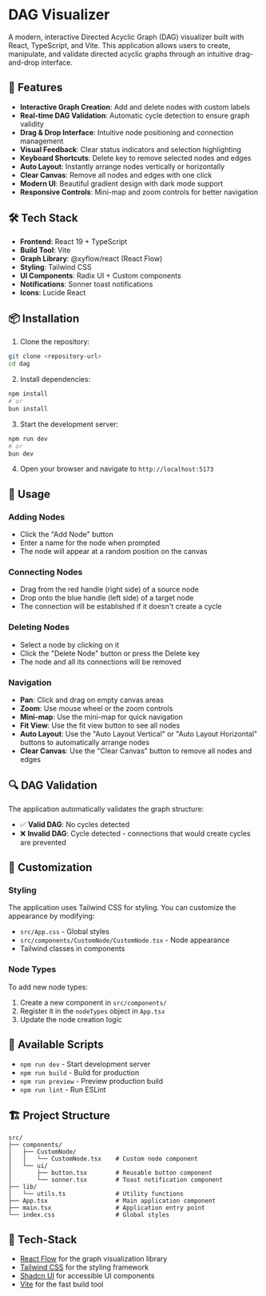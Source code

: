 # DAG Visualizer

A modern, interactive Directed Acyclic Graph (DAG) visualizer built with React, TypeScript, and Vite. This application allows users to create, manipulate, and validate directed acyclic graphs through an intuitive drag-and-drop interface.

## 🚀 Features

- **Interactive Graph Creation**: Add and delete nodes with custom labels
- **Real-time DAG Validation**: Automatic cycle detection to ensure graph validity
- **Drag & Drop Interface**: Intuitive node positioning and connection management
- **Visual Feedback**: Clear status indicators and selection highlighting
- **Keyboard Shortcuts**: Delete key to remove selected nodes and edges
- **Auto Layout**: Instantly arrange nodes vertically or horizontally
- **Clear Canvas**: Remove all nodes and edges with one click
- **Modern UI**: Beautiful gradient design with dark mode support
- **Responsive Controls**: Mini-map and zoom controls for better navigation

## 🛠️ Tech Stack

- **Frontend**: React 19 + TypeScript
- **Build Tool**: Vite
- **Graph Library**: @xyflow/react (React Flow)
- **Styling**: Tailwind CSS
- **UI Components**: Radix UI + Custom components
- **Notifications**: Sonner toast notifications
- **Icons**: Lucide React

## 📦 Installation

1. Clone the repository:

```bash
git clone <repository-url>
cd dag
```

2. Install dependencies:

```bash
npm install
# or
bun install
```

3. Start the development server:

```bash
npm run dev
# or
bun dev
```

4. Open your browser and navigate to `http://localhost:5173`

## 🎯 Usage

### Adding Nodes

- Click the "Add Node" button
- Enter a name for the node when prompted
- The node will appear at a random position on the canvas

### Connecting Nodes

- Drag from the red handle (right side) of a source node
- Drop onto the blue handle (left side) of a target node
- The connection will be established if it doesn't create a cycle

### Deleting Nodes

- Select a node by clicking on it
- Click the "Delete Node" button or press the Delete key
- The node and all its connections will be removed

### Navigation

- **Pan**: Click and drag on empty canvas areas
- **Zoom**: Use mouse wheel or the zoom controls
- **Mini-map**: Use the mini-map for quick navigation
- **Fit View**: Use the fit view button to see all nodes
- **Auto Layout**: Use the "Auto Layout Vertical" or "Auto Layout Horizontal" buttons to automatically arrange nodes
- **Clear Canvas**: Use the "Clear Canvas" button to remove all nodes and edges

## 🔍 DAG Validation

The application automatically validates the graph structure:

- ✅ **Valid DAG**: No cycles detected
- ❌ **Invalid DAG**: Cycle detected - connections that would create cycles are prevented

## 🎨 Customization

### Styling

The application uses Tailwind CSS for styling. You can customize the appearance by modifying:

- `src/App.css` - Global styles
- `src/components/CustomNode/CustomNode.tsx` - Node appearance
- Tailwind classes in components

### Node Types

To add new node types:

1. Create a new component in `src/components/`
2. Register it in the `nodeTypes` object in `App.tsx`
3. Update the node creation logic

## 📝 Available Scripts

- `npm run dev` - Start development server
- `npm run build` - Build for production
- `npm run preview` - Preview production build
- `npm run lint` - Run ESLint

## 🏗️ Project Structure

```
src/
├── components/
│   ├── CustomNode/
│   │   └── CustomNode.tsx    # Custom node component
│   └── ui/
│       ├── button.tsx        # Reusable button component
│       └── sonner.tsx        # Toast notification component
├── lib/
│   └── utils.ts              # Utility functions
├── App.tsx                   # Main application component
├── main.tsx                  # Application entry point
└── index.css                 # Global styles
```

## 🙏 Tech-Stack

- [React Flow](https://reactflow.dev/) for the graph visualization library
- [Tailwind CSS](https://tailwindcss.com/) for the styling framework
- [Shadcn UI](https://www.shadcn.com/) for accessible UI components
- [Vite](https://vitejs.dev/) for the fast build tool
